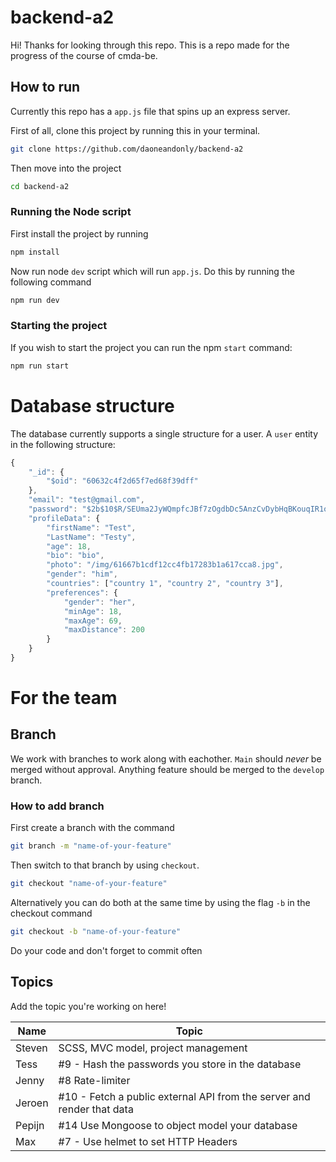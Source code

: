 # backend-a2

Hi! Thanks for looking through this repo. This is a repo made for the progress of the course of cmda-be.

## How to run
Currently this repo has a `app.js` file that spins up an express server.

First of all, clone this project by running this in your terminal.

```bash
git clone https://github.com/daoneandonly/backend-a2
```

Then move into the project
```bash
cd backend-a2
```

### Running the Node script

First install the project by running
```bash
npm install
```
Now run node `dev` script which will run `app.js`. Do this by running the following command

```bash
npm run dev
```

### Starting the project
If you wish to start the project you can run the npm `start` command:

```sh
npm run start
```


# Database structure

The database currently supports a single structure for a user. A `user` entity in the following structure:

```js
{
    "_id": {
        "$oid": "60632c4f2d65f7ed68f39dff"
    },
    "email": "test@gmail.com",
    "password": "$2b$10$R/SEUma2JyWQmpfcJBf7zOgdbDc5AnzCvDybHqBKouqIR1o3Jgl6y",
    "profileData": {
        "firstName": "Test",
        "LastName": "Testy",
        "age": 18,
        "bio": "bio",
        "photo": "/img/61667b1cdf12cc4fb17283b1a617cca8.jpg",
        "gender": "him",
        "countries": ["country 1", "country 2", "country 3"],
        "preferences": {
            "gender": "her",
            "minAge": 18,
            "maxAge": 69,
            "maxDistance": 200
        }
    }
}
```

# For the team

## Branch
We work with branches to work along with eachother. `Main` should *never* be merged without approval. Anything feature should be merged to the `develop` branch.

### How to add branch
First create a branch with the command
```sh
git branch -m "name-of-your-feature"
```

Then switch to that branch by using `checkout`.
```sh
git checkout "name-of-your-feature"
```

Alternatively you can do both at the same time by using the flag `-b` in the checkout command
```sh
git checkout -b "name-of-your-feature"
```

Do your code and don't forget to commit often

## Topics
Add the topic you're working on here!

|Name | Topic|
|---|---|
|Steven | SCSS, MVC model, project management| 
|Tess | #9 - Hash the passwords you store in the database | 
| Jenny | #8 Rate-limiter |
| Jeroen | #10 - Fetch a public external API from the server and render that data |
| Pepijn | #14 Use Mongoose to object model your database |
| Max | #7 - Use helmet to set HTTP Headers |
